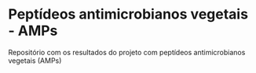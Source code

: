 # Peptídeos antimicrobianos vegetais - AMPs
Repositório com os resultados do projeto com peptídeos antimicrobianos vegetais (AMPs)
